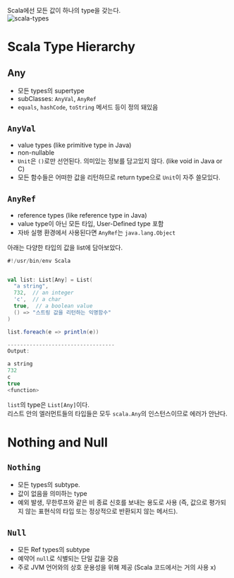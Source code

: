 Scala에선 모든 값이 하나의 type을 갖는다.  
![scala-types](https://user-images.githubusercontent.com/31606119/79055975-85c88c80-7c8c-11ea-8a48-068320ebe487.png)

# Scala Type Hierarchy
## Any
- 모든 types의 supertype
- subClasses: ```AnyVal```, ```AnyRef```
- ```equals```, ```hashCode```, ```toString``` 메서드 등이 정의 돼있음

## ```AnyVal```
- value types (like primitive type in Java)
- non-nullable
- ```Unit```은 ```()```로만 선언된다. 의미있는 정보를 담고있지 않다. (like void in Java or C)
- 모든 함수들은 어떠한 값을 리턴하므로 return type으로 ```Unit```이 자주 쓸모있다. 

## ```AnyRef```
- reference types (like reference type in Java)
- value type이 아닌 모든 타입, User-Defined type 포함
- 자바 실행 환경에서 사용된다면 ```AnyRef```는 ```java.lang.Object```


아래는 다양한 타입의 값을 list에 담아보았다.
```scala
#!/usr/bin/env Scala


val list: List[Any] = List(
  "a string",
  732,  // an integer
  'c',  // a char
  true,  // a boolean value
  () => "스트링 값을 리턴하는 익명함수"
)

list.foreach(e => println(e))

----------------------------------
Output:

a string
732
c
true
<function>
```
```list```의 type은 ```List[Any]```이다.  
리스트 안의 엘러먼트들의 타입들은 모두 ```scala.Any```의 인스턴스이므로 에러가 안난다.


# Nothing and Null
## ```Nothing```
- 모든 types의 subtype.
- 값이 없음을 의미하는 type
- 예외 발생, 무한루프와 같은 비 종료 신호를 보내는 용도로 사용 (즉, 값으로 평가되지 않는 표현식의 타입 또는 정상적으로 반환되지 않는 메서드).

## ```Null```
- 모든 Ref types의 subtype
- 예약어 ```null```로 식별되는 단일 값을 갖음
- 주로 JVM 언어와의 상호 운용성을 위해 제공 (Scala 코드에서는 거의 사용 x)
